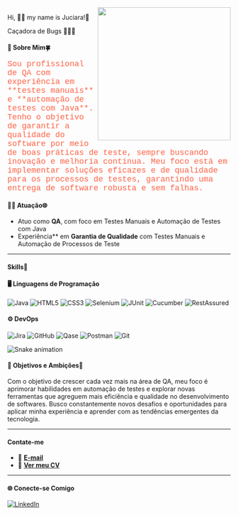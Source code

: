 
  <img align="right" src="https://github.com/user-attachments/assets/eb21535f-c029-4fbc-ba5c-754d2e026845" width="300" height="300">


Hi, 🙋‍♀️ my name is Juciara!💚
  
  Caçadora de Bugs 🕵️‍♀️🐞



#### 💼 Sobre Mim🍀


<p style="color: #FF6347; font-family: 'Courier New', monospace; font-size: 18px;">Sou profissional de QA com experiência em **testes manuais** e **automação de testes com Java**. Tenho o objetivo de garantir a qualidade do software por meio de boas práticas de teste, sempre buscando inovação e melhoria contínua. Meu foco está em implementar soluções eficazes e de qualidade para os processos de testes, garantindo uma entrega de software robusta e sem falhas.</p>

#### 👩‍💻 Atuação🌐

- Atuo como **QA**, com foco em Testes Manuais e Automação de Testes com Java
- Experiência** em **Garantia de Qualidade** com Testes Manuais e Automação de Processos de Teste


---
#### Skills🚀
#### 🖥️ Linguagens de Programação 

<div align="left">
  <img align="center" alt="Java" src="https://img.shields.io/badge/Java-ED8B00?style=for-the-badge&logo=openjdk&logoColor=white" />
  <img align="center" alt="HTML5" src="https://img.shields.io/badge/HTML-239120?style=for-the-badge&logo=html5&logoColor=white" />
  <img align="center" alt="CSS3" src="https://img.shields.io/badge/CSS-239120?style=for-the-badge&logo=css3&logoColor=white" />
  <img align="center" alt="Selenium" src="https://img.shields.io/badge/Selenium-43B02A?style=for-the-badge&logo=selenium&logoColor=white" />
  <img align="center" alt="JUnit" src="https://img.shields.io/badge/JUnit-25A162?style=for-the-badge&logo=junit&logoColor=white" />
  <img align="center" alt="Cucumber" src="https://img.shields.io/badge/Cucumber-23B574?style=for-the-badge&logo=cucumber&logoColor=white" />
  <img align="center" alt="RestAssured" src="https://img.shields.io/badge/RestAssured-3A5A40?style=for-the-badge&logo=rest&logoColor=white" />
</div>

#### ⚙️ DevOps 

<div align="left">
  <img align="center" alt="Jira" src="https://img.shields.io/badge/Jira-0052CC?style=for-the-badge&logo=jira&logoColor=white" />
  <img align="center" alt="GitHub" src="https://img.shields.io/badge/GitHub-181717?style=for-the-badge&logo=github&logoColor=white" />
  <img align="center" alt="Qase" src="https://img.shields.io/badge/Qase-FF6633?style=for-the-badge&logo=qase&logoColor=white" />
  <img align="center" alt="Postman" src="https://img.shields.io/badge/Postman-FF6C37?style=for-the-badge&logo=postman&logoColor=white" />
  <img align="center" alt="Git" src="https://img.shields.io/badge/Git-F1502F?style=for-the-badge&logo=git&logoColor=white" />
</div>

![Snake animation](https://github.com/LuigiGF/LuigiGF/blob/output/github-contribution-grid-snake.svg)


#### 🌱 Objetivos e Ambições🚀

Com o objetivo de crescer cada vez mais na área de QA, meu foco é aprimorar habilidades em automação de testes e explorar novas ferramentas que agreguem mais eficiência e qualidade no desenvolvimento de softwares. Busco constantemente novos desafios e oportunidades para aplicar minha experiência e aprender com as tendências emergentes da tecnologia.

---

#### Contate-me

- 📧 [**E-mail**](mailto:juciarae.c@gmail.com)
- 📄 [**Ver meu CV**](https://github.com/juciiara/juciiara/blob/main/JUCIARA%20E.pdf)

---

#### 🌐 Conecte-se Comigo

[![LinkedIn](https://img.shields.io/badge/LinkedIn-0A66C2?style=for-the-badge&logo=linkedin&logoColor=white)](https://www.linkedin.com/in/juciara-e-c/)







    
  
